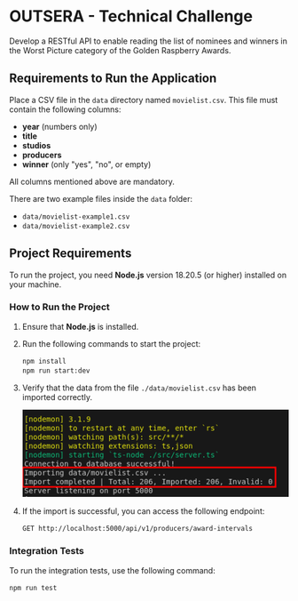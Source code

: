 # OUTSERA - Technical Challenge

Develop a RESTful API to enable reading the list of nominees and winners in the Worst Picture category of the Golden Raspberry Awards.

## Requirements to Run the Application

Place a CSV file in the `data` directory named `movielist.csv`. This file must contain the following columns:

- **year** (numbers only)
- **title**
- **studios**
- **producers**
- **winner** (only "yes", "no", or empty)

All columns mentioned above are mandatory.

There are two example files inside the `data` folder:
* ``data/movielist-example1.csv``
* ``data/movielist-example2.csv``

## Project Requirements

To run the project, you need **Node.js** version 18.20.5 (or higher) installed on your machine.

### How to Run the Project

1. Ensure that **Node.js** is installed.
2. Run the following commands to start the project:

   ```bash
   npm install
   npm run start:dev
   ```

3. Verify that the data from the file `./data/movielist.csv` has been imported correctly.

   ![Data Import Example](./docs/importing-data.png)

4. If the import is successful, you can access the following endpoint:

   ```
   GET http://localhost:5000/api/v1/producers/award-intervals
   ```

### Integration Tests

To run the integration tests, use the following command:

```bash
npm run test
```